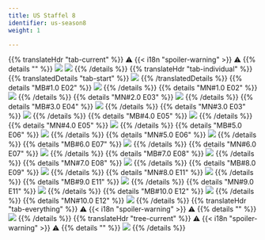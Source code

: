 ```yaml
---
title: US Staffel 8
identifier: us-season8
weight: 1

---
```

{{% translateHdr "tab-current" %}}
:warning: {{< i18n "spoiler-warning" >}} :warning:
{{% details "" %}}
![](/sim-ayto/us08/us08_tab.png)
![](/sim-ayto/us08/us08_sum.png)
{{% /details %}}
{{% translateHdr "tab-individual" %}}
{{% translatedDetails "tab-start" %}}
![](/sim-ayto/us08/us08_0.png)
{{% /translatedDetails %}}
{{% details "MB#1.0 E02" %}}
![](/sim-ayto/us08/us08_1.png)
{{% /details %}}
{{% details "MN#1.0 E02" %}}
![](/sim-ayto/us08/us08_2.png)
{{% /details %}}
{{% details "MN#2.0 E03" %}}
![](/sim-ayto/us08/us08_3.png)
{{% /details %}}
{{% details "MB#3.0 E04" %}}
![](/sim-ayto/us08/us08_4.png)
{{% /details %}}
{{% details "MN#3.0 E03" %}}
![](/sim-ayto/us08/us08_5.png)
{{% /details %}}
{{% details "MB#4.0 E05" %}}
![](/sim-ayto/us08/us08_6.png)
{{% /details %}}
{{% details "MN#4.0 E05" %}}
![](/sim-ayto/us08/us08_7.png)
{{% /details %}}
{{% details "MB#5.0 E06" %}}
![](/sim-ayto/us08/us08_8.png)
{{% /details %}}
{{% details "MN#5.0 E06" %}}
![](/sim-ayto/us08/us08_9.png)
{{% /details %}}
{{% details "MB#6.0 E07" %}}
![](/sim-ayto/us08/us08_10.png)
{{% /details %}}
{{% details "MN#6.0 E07" %}}
![](/sim-ayto/us08/us08_11.png)
{{% /details %}}
{{% details "MB#7.0 E08" %}}
![](/sim-ayto/us08/us08_12.png)
{{% /details %}}
{{% details "MN#7.0 E08" %}}
![](/sim-ayto/us08/us08_13.png)
{{% /details %}}
{{% details "MB#8.0 E09" %}}
![](/sim-ayto/us08/us08_14.png)
{{% /details %}}
{{% details "MN#8.0 E11" %}}
![](/sim-ayto/us08/us08_15.png)
{{% /details %}}
{{% details "MB#9.0 E11" %}}
![](/sim-ayto/us08/us08_16.png)
{{% /details %}}
{{% details "MN#9.0 E11" %}}
![](/sim-ayto/us08/us08_17.png)
{{% /details %}}
{{% details "MB#10.0 E12" %}}
![](/sim-ayto/us08/us08_18.png)
{{% /details %}}
{{% details "MN#10.0 E12" %}}
![](/sim-ayto/us08/us08_19.png)
{{% /details %}}
{{% translateHdr "tab-everything" %}}
:warning: {{< i18n "spoiler-warning" >}} :warning:
{{% details "" %}}
![](/sim-ayto/us08/us08.col.png)
{{% /details %}}
{{% translateHdr "tree-current" %}}
:warning: {{< i18n "spoiler-warning" >}} :warning:
{{% details "" %}}
![](/sim-ayto/us08/us08.png)
{{% /details %}}
